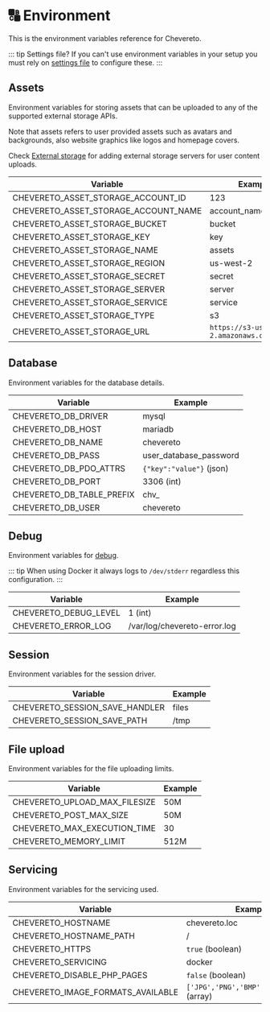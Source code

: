 # 🔠 Environment

This is the environment variables reference for Chevereto.

::: tip Settings file?
If you can't use environment variables in your setup you must rely on [settings file](settings-file.md) to configure these.
:::

## Assets

Environment variables for storing assets that can be uploaded to any of the supported external storage APIs.

Note that assets refers to user provided assets such as avatars and backgrounds, also website graphics like logos and homepage covers.

Check [External storage](../../settings/external-storage.md) for adding external storage servers for user content uploads.

| Variable                             | Example                                     |
| ------------------------------------ | ------------------------------------------- |
| CHEVERETO_ASSET_STORAGE_ACCOUNT_ID   | 123                                         |
| CHEVERETO_ASSET_STORAGE_ACCOUNT_NAME | account_name                                |
| CHEVERETO_ASSET_STORAGE_BUCKET       | bucket                                      |
| CHEVERETO_ASSET_STORAGE_KEY          | key                                         |
| CHEVERETO_ASSET_STORAGE_NAME         | assets                                      |
| CHEVERETO_ASSET_STORAGE_REGION       | us-west-2                                   |
| CHEVERETO_ASSET_STORAGE_SECRET       | secret                                      |
| CHEVERETO_ASSET_STORAGE_SERVER       | server                                      |
| CHEVERETO_ASSET_STORAGE_SERVICE      | service                                     |
| CHEVERETO_ASSET_STORAGE_TYPE         | s3                                          |
| CHEVERETO_ASSET_STORAGE_URL          | `https://s3-us-west-2.amazonaws.com/bucket` |

## Database

Environment variables for the database details.

| Variable                  | Example                  |
| ------------------------- | ------------------------ |
| CHEVERETO_DB_DRIVER       | mysql                    |
| CHEVERETO_DB_HOST         | mariadb                  |
| CHEVERETO_DB_NAME         | chevereto                |
| CHEVERETO_DB_PASS         | user_database_password   |
| CHEVERETO_DB_PDO_ATTRS    | `{"key":"value"}` (json) |
| CHEVERETO_DB_PORT         | 3306 (int)               |
| CHEVERETO_DB_TABLE_PREFIX | chv_                     |
| CHEVERETO_DB_USER         | chevereto                |

## Debug

Environment variables for [debug](../troubleshoot/debug.md).

::: tip
When using Docker it always logs to `/dev/stderr` regardless this configuration.
:::

| Variable              | Example                      |
| --------------------- | ---------------------------- |
| CHEVERETO_DEBUG_LEVEL | 1 (int)                      |
| CHEVERETO_ERROR_LOG   | /var/log/chevereto-error.log |

## Session

Environment variables for the session driver.

| Variable                       | Example |
| ------------------------------ | ------- |
| CHEVERETO_SESSION_SAVE_HANDLER | files   |
| CHEVERETO_SESSION_SAVE_PATH    | /tmp    |

## File upload

Environment variables for the file uploading limits.

| Variable                      | Example |
| ----------------------------- | ------- |
| CHEVERETO_UPLOAD_MAX_FILESIZE | 50M     |
| CHEVERETO_POST_MAX_SIZE       | 50M     |
| CHEVERETO_MAX_EXECUTION_TIME  | 30      |
| CHEVERETO_MEMORY_LIMIT        | 512M    |

## Servicing

Environment variables for the servicing used.

| Variable                          | Example                                    |
| --------------------------------- | ------------------------------------------ |
| CHEVERETO_HOSTNAME                | chevereto.loc                              |
| CHEVERETO_HOSTNAME_PATH           | /                                          |
| CHEVERETO_HTTPS                   | `true` (boolean)                           |
| CHEVERETO_SERVICING               | docker                                     |
| CHEVERETO_DISABLE_PHP_PAGES       | `false` (boolean)                          |
| CHEVERETO_IMAGE_FORMATS_AVAILABLE | `['JPG','PNG','BMP','GIF','WEBP']` (array) |
